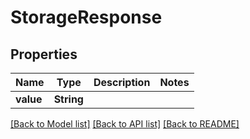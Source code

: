 # StorageResponse

## Properties

Name | Type | Description | Notes
------------ | ------------- | ------------- | -------------
**value** | **String** |  | 

[[Back to Model list]](../#documentation-for-models) [[Back to API list]](../#documentation-for-api-endpoints) [[Back to README]](../)


